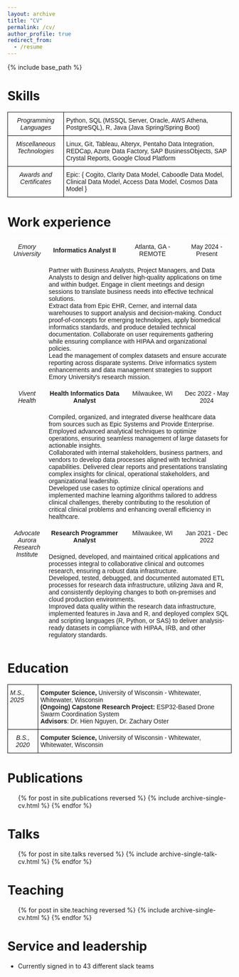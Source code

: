 ```yaml
---
layout: archive
title: "CV"
permalink: /cv/
author_profile: true
redirect_from:
  - /resume
---
```


{% include base_path %}

Skills
======

<style type="text/css">
.tg  {border-collapse:collapse;border-spacing:0;}
.tg td{border-color:black;border-style:solid;border-width:1px;font-family:Arial, sans-serif;font-size:14px;
  overflow:hidden;padding:10px 5px;word-break:normal;}
.tg th{border-color:black;border-style:solid;border-width:1px;font-family:Arial, sans-serif;font-size:14px;
  font-weight:normal;overflow:hidden;padding:10px 5px;word-break:normal;}
.tg .tg-5frq{font-style:italic;text-align:center;vertical-align:top}
.tg .tg-0lax{text-align:left;vertical-align:top}
</style>
<table class="tg"><thead>
  <tr>
    <th class="tg-5frq"><span style="font-weight:400;font-style:italic;text-decoration:none">Programming Languages</span></th>
    <th class="tg-0lax"><span style="font-weight:400;font-style:normal;text-decoration:none">Python, SQL (MSSQL Server, Oracle, AWS Athena, PostgreSQL), R, Java (Java Spring/Spring Boot)</span></th>
  </tr></thead>
<tbody>
  <tr>
    <td class="tg-5frq"><span style="font-weight:400;font-style:italic;text-decoration:none">Miscellaneous Technologies</span></td>
    <td class="tg-0lax"><span style="font-weight:400;font-style:normal;text-decoration:none">Linux, Git, Tableau, Alteryx, Pentaho Data Integration, REDCap, Azure Data Factory, SAP BusinessObjects, SAP Crystal Reports, Google Cloud Platform</span></td>
  </tr>
  <tr>
    <td class="tg-5frq">Awards and Certificates</td>
    <td class="tg-0lax"><span style="font-weight:400;font-style:normal;text-decoration:none">Epic: { Cogito, Clarity Data Model, Caboodle Data Model, Clinical Data Model, Access Data Model, Cosmos Data Model }</span></td>
  </tr>
</tbody></table>

Work experience
===============

<style type="text/css">
.tg  {border-collapse:collapse;border-spacing:0;}
.tg td{border-color:black;border-style:solid;border-width:1px;font-family:Arial, sans-serif;font-size:14px;
  overflow:hidden;padding:10px 5px;word-break:normal;}
.tg th{border-color:black;border-style:solid;border-width:1px;font-family:Arial, sans-serif;font-size:14px;
  font-weight:normal;overflow:hidden;padding:10px 5px;word-break:normal;}
.tg .tg-zv4m{border-color:#ffffff;text-align:left;vertical-align:top}
.tg .tg-8jgo{border-color:#ffffff;text-align:center;vertical-align:top}
.tg .tg-v0mg{border-color:#ffffff;text-align:center;vertical-align:middle}
</style>
<table class="tg"><thead>
  <tr>
    <th class="tg-8jgo" rowspan="2"><span style="font-weight:400;font-style:italic;text-decoration:none">Emory University</span></th>
    <th class="tg-v0mg"><span style="font-weight:bold">Informatics Analyst II</span></th>
    <th class="tg-8jgo">Atlanta, GA - REMOTE</th>
    <th class="tg-8jgo"><span style="font-weight:400;font-style:normal;text-decoration:none">May 2024 - Present</span></th>
  </tr>
  <tr>
    <th class="tg-zv4m" colspan="3"><span style="font-weight:400;font-style:normal;text-decoration:none">Partner with Business Analysts, Project Managers, and Data Analysts to design and deliver high-quality applications on time and within budget. Engage in client meetings and design sessions to translate business needs into effective technical solutions.</span><br><span style="font-weight:400;font-style:normal;text-decoration:none">Extract data from Epic EHR, Cerner, and internal data warehouses to support analysis and decision-making. Conduct proof-of-concepts for emerging technologies, apply biomedical informatics standards, and produce detailed technical documentation. Collaborate on user requirements gathering while ensuring compliance with HIPAA and organizational policies.</span><br><span style="font-weight:400;font-style:normal;text-decoration:none">Lead the management of complex datasets and ensure accurate reporting across disparate systems. Drive informatics system enhancements and data management strategies to support Emory University's research mission.</span></th>
  </tr>
</thead>
<tbody>
  <tr>
    <td class="tg-8jgo" rowspan="2"><span style="font-weight:400;font-style:italic;text-decoration:none">Vivent Health</span></td>
    <td class="tg-8jgo"><span style="font-weight:700;font-style:normal;text-decoration:none">Health Informatics Data Analyst</span></td>
    <td class="tg-8jgo"><span style="font-weight:400;font-style:normal;text-decoration:none">Milwaukee, WI</span></td>
    <td class="tg-8jgo"><span style="font-weight:400;font-style:normal;text-decoration:none">Dec 2022 - May 2024</span></td>
  </tr>
  <tr>
    <td class="tg-zv4m" colspan="3"><span style="font-weight:400;font-style:normal;text-decoration:none">Compiled, organized, and integrated diverse healthcare data from sources such as Epic Systems and Provide Enterprise. Employed advanced analytical techniques to optimize operations, ensuring seamless management of large datasets for actionable insights.</span><br><span style="font-weight:400;font-style:normal;text-decoration:none">Collaborated with internal stakeholders, business partners, and vendors to develop data processes aligned with technical capabilities. Delivered clear reports and presentations translating complex insights for clinical, operational stakeholders, and organizational leadership.</span><br><span style="font-weight:400;font-style:normal;text-decoration:none">Developed use cases to optimize clinical operations and implemented machine learning algorithms tailored to address clinical challenges, thereby contributing to the resolution of critical clinical problems and enhancing overall efficiency in healthcare.</span></td>
  </tr>
  <tr>
    <td class="tg-8jgo" rowspan="2"><span style="font-weight:400;font-style:italic;text-decoration:none">Advocate Aurora Research Institute</span></td>
    <td class="tg-8jgo"><span style="font-weight:700;font-style:normal;text-decoration:none">Research Programmer Analyst</span></td>
    <td class="tg-8jgo"><span style="font-weight:400;font-style:normal;text-decoration:none">Milwaukee, WI</span></td>
    <td class="tg-8jgo"><span style="font-weight:400;font-style:normal;text-decoration:none">Jan 2021 - Dec 2022</span></td>
  </tr>
  <tr>
    <td class="tg-zv4m" colspan="3"><span style="font-weight:400;font-style:normal;text-decoration:none">Designed, developed, and maintained critical applications and processes integral to collaborative clinical and outcomes research, ensuring a robust data infrastructure.</span><br><span style="font-weight:400;font-style:normal;text-decoration:none">Developed, tested, debugged, and documented automated ETL processes for research data infrastructure, utilizing Java and R, and consistently deploying changes to both on-premises and cloud production environments.</span><br><span style="font-weight:400;font-style:normal;text-decoration:none">Improved data quality within the research data infrastructure, implemented features in Java and R, and deployed complex SQL and scripting languages (R, Python, or SAS) to deliver analysis-ready datasets in compliance with HIPAA, IRB, and other regulatory standards.</span></td>
  </tr>
</tbody></table>

Education
=========

<style type="text/css">
.tg  {border-collapse:collapse;border-spacing:0;}
.tg td{border-color:black;border-style:solid;border-width:1px;font-family:Arial, sans-serif;font-size:14px;
  overflow:hidden;padding:10px 5px;word-break:normal;}
.tg th{border-color:black;border-style:solid;border-width:1px;font-family:Arial, sans-serif;font-size:14px;
  font-weight:normal;overflow:hidden;padding:10px 5px;word-break:normal;}
.tg .tg-baqh{text-align:center;vertical-align:top}
.tg .tg-0lax{text-align:left;vertical-align:top}
</style>
<table class="tg"><thead>
  <tr>
    <th class="tg-0lax"><span style="font-weight:400;font-style:italic;text-decoration:none">M.S., 2025</span></th>
    <th class="tg-0lax"><span style="font-weight:700;font-style:normal;text-decoration:none">Computer Science, </span><span style="font-weight:400;font-style:normal;text-decoration:none">University of Wisconsin - Whitewater, Whitewater, Wisconsin</span><br><span style="font-weight:700;font-style:normal;text-decoration:none">(Ongoing) Capstone Research Project: </span><span style="font-weight:400;font-style:normal;text-decoration:none">ESP32-Based Drone Swarm Coordination System</span><br><span style="font-weight:700;font-style:normal;text-decoration:none">Advisors</span><span style="font-weight:400;font-style:normal;text-decoration:none">: Dr. Hien Nguyen, Dr. Zachary Oster</span></th>
  </tr></thead>
<tbody>
  <tr>
    <td class="tg-baqh"><span style="font-weight:400;font-style:italic;text-decoration:none">B.S., 2020</span></td>
    <td class="tg-0lax"><span style="font-weight:700;font-style:normal;text-decoration:none">Computer Science, </span><span style="font-weight:400;font-style:normal;text-decoration:none">University of Wisconsin - Whitewater, Whitewater, Wisconsin</span></td>
  </tr>
</tbody></table>

Publications
======
  <ul>{% for post in site.publications reversed %}
    {% include archive-single-cv.html %}
  {% endfor %}</ul>
  
Talks
======
  <ul>{% for post in site.talks reversed %}
    {% include archive-single-talk-cv.html  %}
  {% endfor %}</ul>
  
Teaching
======
  <ul>{% for post in site.teaching reversed %}
    {% include archive-single-cv.html %}
  {% endfor %}</ul>
  
Service and leadership
======
* Currently signed in to 43 different slack teams
